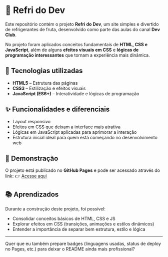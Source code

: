 # 🥤 Refri do Dev

Este repositório contém o projeto **Refri do Dev**, um site simples e divertido de refrigerantes de fruta, desenvolvido como parte das aulas do canal **Dev Club**.

No projeto foram aplicados conceitos fundamentais de **HTML, CSS e JavaScript**, além de alguns **efeitos visuais em CSS** e **lógicas de programação interessantes** que tornam a experiência mais dinâmica.

## 🚀 Tecnologias utilizadas

* **HTML5** – Estrutura das páginas
* **CSS3** – Estilização e efeitos visuais
* **JavaScript (ES6+)** – Interatividade e lógicas de programação

## ✨ Funcionalidades e diferenciais

* Layout responsivo
* Efeitos em CSS que deixam a interface mais atrativa
* Lógicas em JavaScript aplicadas para aprimorar a interação
* Estrutura inicial ideal para quem está começando no desenvolvimento web

## 🔗 Demonstração

O projeto está publicado no **GitHub Pages** e pode ser acessado através do link:
👉 [Acesse aqui](https://isislavor.github.io/refri-do-dev/)

## 📚 Aprendizados

Durante a construção deste projeto, foi possível:

* Consolidar conceitos básicos de HTML, CSS e JS
* Explorar efeitos em CSS (transições, animações e estilos dinâmicos)
* Entender a importância de separar bem estrutura, estilo e lógica

---

Quer que eu também prepare badges (linguagens usadas, status de deploy no Pages, etc.) para deixar o README ainda mais profissional?
